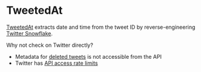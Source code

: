 # TweetedAt

[TweetedAt](https://oduwsdl.github.io/tweetedat/) extracts date and time from the tweet ID by reverse-engineering [Twitter Snowflake](https://blog.twitter.com/engineering/en_us/a/2010/announcing-snowflake.html).

Why not check on Twitter directly?

* Metadata for [deleted tweets](https://ws-dl.blogspot.com/2018/04/2018-04-23-grampa-whats-deleted-tweet.html) is not accessible from the API
* Twitter has [API access rate limits](https://developer.twitter.com/en/docs/basics/rate-limits)
